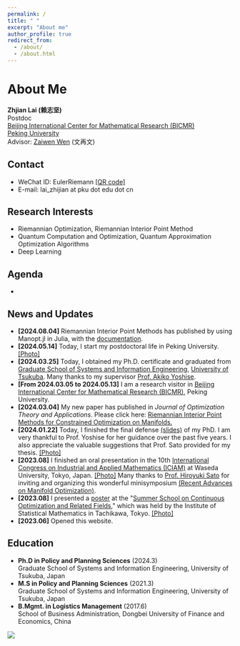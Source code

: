 ```yaml
---
permalink: /
title: " "
excerpt: "About me"
author_profile: true
redirect_from: 
  - /about/
  - /about.html
---
```


# About Me

**Zhjian Lai (赖志坚)**\
Postdoc\
[Beijing International Center for Mathematical Research (BICMR)](http://bicmr.pku.edu.cn/)\
[Peking University](https://english.pku.edu.cn/)\
Advisor: [Zaiwen Wen](http://faculty.bicmr.pku.edu.cn/~wenzw/) (文再文)

## Contact

 - WeChat ID: EulerRiemann [[QR code]](https://galvinlai.github.io/images/qr_code_300.jpg)
 - E-mail:  lai_zhijian at pku dot edu dot cn

## Research Interests

- Riemannian Optimization, Riemannian Interior Point Method
- Quantum Computation and Optimization, Quantum Approximation Optimization Algorithms
- Deep Learning

## Agenda

 - 

## News and Updates

- **[2024.08.04]** Riemannian Interior Point Methods has published by using Manopt.jl in Julia, with the [documentation](https://manoptjl.org/stable/solvers/interior_point_Newton/).
- **[2024.05.14]** Today, I start my postdoctoral life in Peking University. [[Photo]](https://galvinlai.github.io/images/weiming_lake_20240516092531.jpg)
- **[2024.03.25]** Today, I obtained my Ph.D. certificate and graduated from [Graduate School of Systems and Information Engineering](https://www.sie.tsukuba.ac.jp/eng/), [University of Tsukuba](https://www.tsukuba.ac.jp/en/). Many thanks to my supervisor [Prof. Akiko Yoshise](https://infoshako.sk.tsukuba.ac.jp/~yoshise/).
- **[From 2024.03.05 to 2024.05.13]** I am a research visitor in [Beijing International Center for Mathematical Research (BICMR)](https://bicmr.pku.edu.cn/), Peking University.
- **[2024.03.04]** My new paper has published in *Journal of Optimization Theory and Applications*. Please click here: [Riemannian Interior Point Methods for Constrained Optimization on Manifolds.]( https://doi.org/10.1007/s10957-024-02403-8)
- **[2024.01.22]** Today, I finished the final defense [(slides)](https://galvinlai.github.io/files/slides/2024_01_22_PhD_FinalDefense.pdf) of my PhD. I am very thankful to Prof. Yoshise for her guidance over the past five years. I also appreciate the valuable suggestions that Prof. Sato provided for my thesis. [[Photo]](https://galvinlai.github.io/images/sato_yoshise_lai_2024-01-22.jpg)
- **[2023.08]** I finished an oral presentation in the 10th [International Congress on Industrial and Applied Mathematics (ICIAM)](https://iciam2023.org/) at Waseda University, Tokyo, Japan. [[Photo]](https://galvinlai.github.io/images/ICIAM2023.jpg) Many thanks to [Prof. Hiroyuki Sato](https://sites.google.com/site/hiroyukisatoeng/home) for inviting and organizing this wonderful minisymposium [(Recent Advances on Manifold Optimization)](https://iciam2023.org/registered_data?id=01064).
- **[2023.08]** I presented a [poster](https://galvinlai.github.io/talks/) at the "[Summer School on Continuous Optimization and Related Fields](https://www.ism.ac.jp/~mirai/sscoke/2023/)," which was held by the Institute of Statistical Mathematics in Tachikawa, Tokyo. [[Photo]](https://galvinlai.github.io/images/2023-08-11-sscoke-group-photo-b.jpg)
- **[2023.06]** Opened this website.

## Education

- **Ph.D in Policy and Planning Sciences** (2024.3)\
  Graduate School of Systems and Information Engineering, University of Tsukuba, Japan
- **M.S in Policy and Planning Sciences** (2021.3)\
  Graduate School of Systems and Information Engineering, University of Tsukuba, Japan
- **B.Mgmt. in Logistics Management** (2017.6)\
  School of Business Administration, Dongbei University of Finance and Economics, China


<a href='https://clustrmaps.com/site/1bv2n'  title='Visit tracker'><img src='//clustrmaps.com/map_v2.png?cl=ffffff&w=300&t=n&d=J6_1YGeLg-J7t5ToGOrm1lj_HeE4j7CR-SSuDJOBqso&co=2d78ad&ct=ffffff'/></a>